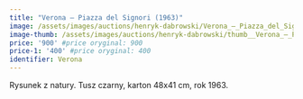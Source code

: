 ```yaml
---
title: "Verona – Piazza del Signori (1963)"
image: /assets/images/auctions/henryk-dabrowski/Verona_–_Piazza_del_Signori_(1963).jpg
image-thumb: /assets/images/auctions/henryk-dabrowski/thumb__Verona_–_Piazza_del_Signori_(1963).jpg
price: '900' #price oryginal: 900
price-1: '400' #price oryginal: 400
identifier: Verona
---
```


Rysunek z natury. Tusz czarny, karton 48x41 cm, rok 1963.